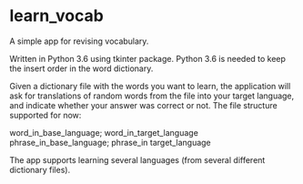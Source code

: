 # learn_vocab
A simple app for revising vocabulary.

Written in Python 3.6 using tkinter package. Python 3.6 is needed to keep the insert order in the word dictionary.

Given a dictionary file with the words you want to learn, the application will ask for translations of random words from the file into your target language, and indicate whether your answer was correct or not. The file structure supported for now:

word_in_base_language; word_in_target_language
phrase_in_base_language; phrase_in target_language

The app supports learning several languages (from several different dictionary files).
